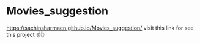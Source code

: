 # Movies_suggestion
https://sachinsharmaen.github.io/Movies_suggestion/
visit this link for see this project ☝️👆
